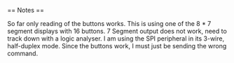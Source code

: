 == Notes ==

So far only reading of the buttons works.
This is using one of the 8 * 7 segment displays with 16 buttons.
7 Segment output does not work, need to track down with a logic analyser. I am using the SPI peripheral in its 3-wire, half-duplex mode. Since the buttons work, I must just be sending the wrong command.